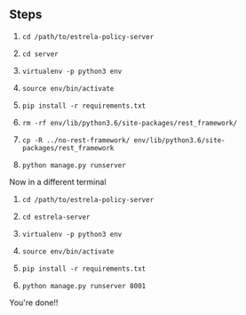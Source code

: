 ## Steps

1. `cd /path/to/estrela-policy-server`

2. `cd server`

3. `virtualenv -p python3 env`

4. `source env/bin/activate`

5. `pip install -r requirements.txt`

6. `rm -rf env/lib/python3.6/site-packages/rest_framework/`

7. `cp -R ../no-rest-framework/ env/lib/python3.6/site-packages/rest_framework`

8. `python manage.py runserver`

Now in a different terminal

1. `cd /path/to/estrela-policy-server`

2. `cd estrela-server`

3. `virtualenv -p python3 env`

4. `source env/bin/activate`

5. `pip install -r requirements.txt`

6. `python manage.py runserver 8001`

You're done!!

